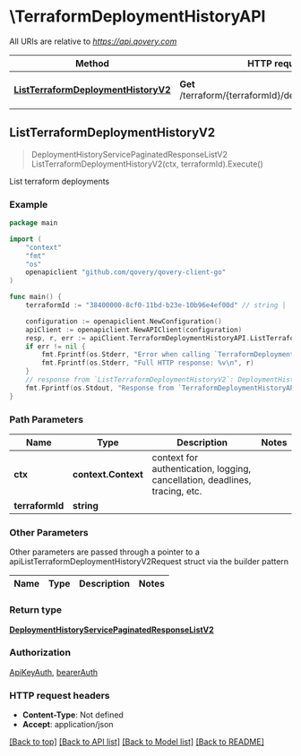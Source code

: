 # \TerraformDeploymentHistoryAPI

All URIs are relative to *https://api.qovery.com*

Method | HTTP request | Description
------------- | ------------- | -------------
[**ListTerraformDeploymentHistoryV2**](TerraformDeploymentHistoryAPI.md#ListTerraformDeploymentHistoryV2) | **Get** /terraform/{terraformId}/deploymentHistoryV2 | List terraform deployments



## ListTerraformDeploymentHistoryV2

> DeploymentHistoryServicePaginatedResponseListV2 ListTerraformDeploymentHistoryV2(ctx, terraformId).Execute()

List terraform deployments



### Example

```go
package main

import (
	"context"
	"fmt"
	"os"
	openapiclient "github.com/qovery/qovery-client-go"
)

func main() {
	terraformId := "38400000-8cf0-11bd-b23e-10b96e4ef00d" // string | 

	configuration := openapiclient.NewConfiguration()
	apiClient := openapiclient.NewAPIClient(configuration)
	resp, r, err := apiClient.TerraformDeploymentHistoryAPI.ListTerraformDeploymentHistoryV2(context.Background(), terraformId).Execute()
	if err != nil {
		fmt.Fprintf(os.Stderr, "Error when calling `TerraformDeploymentHistoryAPI.ListTerraformDeploymentHistoryV2``: %v\n", err)
		fmt.Fprintf(os.Stderr, "Full HTTP response: %v\n", r)
	}
	// response from `ListTerraformDeploymentHistoryV2`: DeploymentHistoryServicePaginatedResponseListV2
	fmt.Fprintf(os.Stdout, "Response from `TerraformDeploymentHistoryAPI.ListTerraformDeploymentHistoryV2`: %v\n", resp)
}
```

### Path Parameters


Name | Type | Description  | Notes
------------- | ------------- | ------------- | -------------
**ctx** | **context.Context** | context for authentication, logging, cancellation, deadlines, tracing, etc.
**terraformId** | **string** |  | 

### Other Parameters

Other parameters are passed through a pointer to a apiListTerraformDeploymentHistoryV2Request struct via the builder pattern


Name | Type | Description  | Notes
------------- | ------------- | ------------- | -------------


### Return type

[**DeploymentHistoryServicePaginatedResponseListV2**](DeploymentHistoryServicePaginatedResponseListV2.md)

### Authorization

[ApiKeyAuth](../README.md#ApiKeyAuth), [bearerAuth](../README.md#bearerAuth)

### HTTP request headers

- **Content-Type**: Not defined
- **Accept**: application/json

[[Back to top]](#) [[Back to API list]](../README.md#documentation-for-api-endpoints)
[[Back to Model list]](../README.md#documentation-for-models)
[[Back to README]](../README.md)


